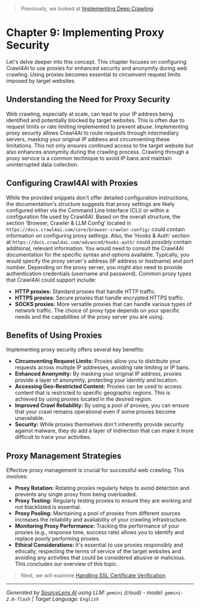 > Previously, we looked at [Implementing Deep Crawling](08_implementing-deep-crawling.md).

# Chapter 9: Implementing Proxy Security
Let's delve deeper into this concept. This chapter focuses on configuring Crawl4AI to use proxies for enhanced security and anonymity during web crawling. Using proxies becomes essential to circumvent request limits imposed by target websites.
## Understanding the Need for Proxy Security
Web crawling, especially at scale, can lead to your IP address being identified and potentially blocked by target websites. This is often due to request limits or rate limiting implemented to prevent abuse. Implementing proxy security allows Crawl4AI to route requests through intermediary servers, masking your original IP address and circumventing these limitations. This not only ensures continued access to the target website but also enhances anonymity during the crawling process. Crawling through a proxy service is a common technique to avoid IP bans and maintain uninterrupted data collection.
## Configuring Crawl4AI with Proxies
While the provided snippets don't offer detailed configuration instructions, the documentation's structure suggests that proxy settings are likely configured either via the Command Line Interface (CLI) or within a configuration file used by Crawl4AI. Based on the overall structure, the section 'Browser, Crawler & LLM Config' located in `https://docs.crawl4ai.com/core/browser-crawler-config/` could contain information on configuring proxy settings. Also, the 'Hooks & Auth' section at `https://docs.crawl4ai.com/advanced/hooks-auth/` could possibly contain additional, relevant information.
You would need to consult the Crawl4AI documentation for the specific syntax and options available. Typically, you would specify the proxy server's address (IP address or hostname) and port number. Depending on the proxy server, you might also need to provide authentication credentials (username and password).
Common proxy types that Crawl4AI could support include:
*   **HTTP proxies:** Standard proxies that handle HTTP traffic.
*   **HTTPS proxies:** Secure proxies that handle encrypted HTTPS traffic.
*   **SOCKS proxies:** More versatile proxies that can handle various types of network traffic.
The choice of proxy type depends on your specific needs and the capabilities of the proxy server you are using.
## Benefits of Using Proxies
Implementing proxy security offers several key benefits:
*   **Circumventing Request Limits:** Proxies allow you to distribute your requests across multiple IP addresses, avoiding rate limiting or IP bans.
*   **Enhanced Anonymity:** By masking your original IP address, proxies provide a layer of anonymity, protecting your identity and location.
*   **Accessing Geo-Restricted Content:** Proxies can be used to access content that is restricted to specific geographic regions. This is achieved by using proxies located in the desired region.
*   **Improved Crawl Reliability:** By using a pool of proxies, you can ensure that your crawl remains operational even if some proxies become unavailable.
*   **Security:** While proxies themselves don't inherently provide security against malware, they do add a layer of indirection that can make it more difficult to trace your activities.
## Proxy Management Strategies
Effective proxy management is crucial for successful web crawling. This involves:
*   **Proxy Rotation:** Rotating proxies regularly helps to avoid detection and prevents any single proxy from being overloaded.
*   **Proxy Testing:** Regularly testing proxies to ensure they are working and not blacklisted is essential.
*   **Proxy Pooling:** Maintaining a pool of proxies from different sources increases the reliability and availability of your crawling infrastructure.
*   **Monitoring Proxy Performance:** Tracking the performance of your proxies (e.g., response time, success rate) allows you to identify and replace poorly performing proxies.
*   **Ethical Considerations:** It's essential to use proxies responsibly and ethically, respecting the terms of service of the target websites and avoiding any activities that could be considered abusive or malicious.
This concludes our overview of this topic.

> Next, we will examine [Handling SSL Certificate Verification](10_handling-ssl-certificate-verification.md).


---

*Generated by [SourceLens AI](https://github.com/openXFlow/sourceLensAI) using LLM: `gemini` (cloud) - model: `gemini-2.0-flash` | Target Language: `English`*